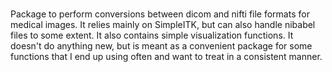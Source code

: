 # 

Package to perform conversions between dicom and nifti file formats for medical images. It relies mainly on SimpleITK, but can also handle nibabel files to some extent. It also contains simple visualization functions. It doesn't do anything new, but is meant as a convenient package for some functions that I end up using often and want to treat in a consistent manner.